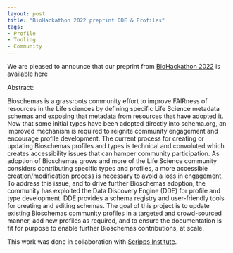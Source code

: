 ```yaml
---
layout: post
title: "BioHackathon 2022 preprint DDE & Profiles"
tags:
- Profile
- Tooling
- Community
---
```

We are pleased to announce that our preprint from [BioHackathon 2022](https://2022.biohackathon-europe.org/) is available [here](https://doi.org/10.37044/osf.io/3b9gp)

Abstract:

Bioschemas is a grassroots community effort to improve FAIRness of resources in the Life sciences by defining specific Life Science metadata schemas and exposing that metadata from resources that have adopted it. Now that some initial types have been adopted directly into schema.org, an improved mechanism is required to reignite community engagement and encourage profile development. The current process for creating or updating Bioschemas profiles and types is technical and convoluted which creates accessibility issues that can hamper community participation. As adoption of Bioschemas grows and more of the Life Science community considers contributing specific types and profiles, a more accessible creation/modification process is necessary to avoid a loss in engagement. To address this issue, and to drive further Bioschemas adoption, the community has exploited the Data Discovery Engine (DDE) for profile and type development. DDE provides a schema registry and user-friendly tools for creating and editing schemas. The goal of this project is to update existing Bioschemas community profiles in a targeted and crowd-sourced manner, add new profiles as required, and to ensure the documentation is fit for purpose to enable further Bioschemas contributions, at scale.

This work was done in collaboration with [Scripps Institute](https://www.scripps.edu/).
